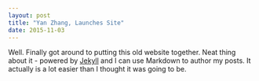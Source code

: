 ```yaml
---
layout: post
title: "Yan Zhang, Launches Site"
date: 2015-11-03
---
```

Well. Finally got around to putting this old website together. Neat thing about it - powered by [Jekyll](http://jekyllrb.com) and I can use Markdown to author my posts. It actually is a lot easier than I thought it was going to be.
